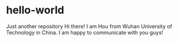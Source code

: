 # hello-world
Just another repository
Hi there! I am Hou from Wuhan University of Technology in China. I am happy to communicate with you guys!
